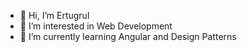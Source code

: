 - 👋 Hi, I’m Ertugrul
- 👀 I’m interested in Web Development
- 🌱 I’m currently learning Angular and Design Patterns

<!---
ertugrul5461/ertugrul5461 is a ✨ special ✨ repository because its `README.md` (this file) appears on your GitHub profile.
You can click the Preview link to take a look at your changes.
--->
